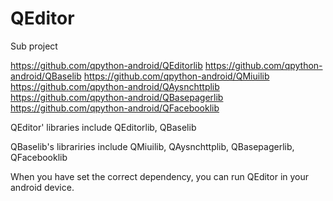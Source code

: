QEditor
=======


Sub project

https://github.com/qpython-android/QEditorlib
https://github.com/qpython-android/QBaselib 
https://github.com/qpython-android/QMiuilib 
https://github.com/qpython-android/QAysnchttplib 
https://github.com/qpython-android/QBasepagerlib 
https://github.com/qpython-android/QFacebooklib

QEditor' libraries include QEditorlib, QBaselib

QBaselib's librariries include QMiuilib, QAysnchttplib, QBasepagerlib, QFacebooklib

When you have set the correct dependency, you can run QEditor in your android device.
